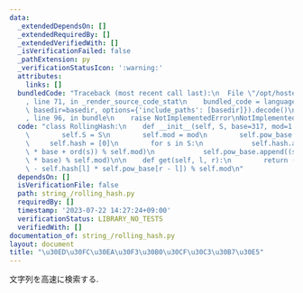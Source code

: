 ```yaml
---
data:
  _extendedDependsOn: []
  _extendedRequiredBy: []
  _extendedVerifiedWith: []
  _isVerificationFailed: false
  _pathExtension: py
  _verificationStatusIcon: ':warning:'
  attributes:
    links: []
  bundledCode: "Traceback (most recent call last):\n  File \"/opt/hostedtoolcache/PyPy/3.10.13/x64/lib/pypy3.10/site-packages/onlinejudge_verify/documentation/build.py\"\
    , line 71, in _render_source_code_stat\n    bundled_code = language.bundle(stat.path,\
    \ basedir=basedir, options={'include_paths': [basedir]}).decode()\n  File \"/opt/hostedtoolcache/PyPy/3.10.13/x64/lib/pypy3.10/site-packages/onlinejudge_verify/languages/python.py\"\
    , line 96, in bundle\n    raise NotImplementedError\nNotImplementedError\n"
  code: "class RollingHash:\n    def __init__(self, S, base=317, mod=1 << 61 - 1):\n\
    \        self.S = S\n        self.mod = mod\n        self.pow_base = [1]\n   \
    \     self.hash = [0]\n        for s in S:\n            self.hash.append((self.hash[-1]\
    \ * base + ord(s)) % self.mod)\n            self.pow_base.append((self.pow_base[-1]\
    \ * base) % self.mod)\n\n    def get(self, l, r):\n        return (self.hash[r]\
    \ - self.hash[l] * self.pow_base[r - l]) % self.mod\n"
  dependsOn: []
  isVerificationFile: false
  path: string_/rolling_hash.py
  requiredBy: []
  timestamp: '2023-07-22 14:27:24+09:00'
  verificationStatus: LIBRARY_NO_TESTS
  verifiedWith: []
documentation_of: string_/rolling_hash.py
layout: document
title: "\u30ED\u30FC\u30EA\u30F3\u30B0\u30CF\u30C3\u30B7\u30E5"
---
```


文字列を高速に検索する.